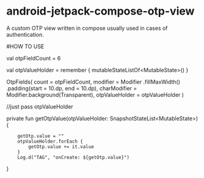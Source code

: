 # android-jetpack-compose-otp-view

A custom OTP view written in compose usually used in cases of authentication.

#HOW TO USE

val otpFieldCount = 6

val otpValueHolder = remember { mutableStateListOf<MutableState<String>>() }



OtpFields(
  count = otpFieldCount,
  modifier = Modifier
  .fillMaxWidth()
  .padding(start = 10.dp, end = 10.dp),
  charModifier = Modifier.background(Transparent),
  otpValueHolder = otpValueHolder
)




//just pass otpValueHolder
  
private fun getOtpValue(otpValueHolder: SnapshotStateList<MutableState<String>>) {
  
        getOtp.value = ""
        otpValueHolder.forEach {
            getOtp.value += it.value
        }
        Log.d("TAG", "onCreate: ${getOtp.value}") 
  
}
